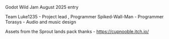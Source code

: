 Godot Wild Jam August 2025 entry

Team 
Luke1235 - Project lead , Programmer
Spiked-Wall-Man - Programmer
Torasys - Audio and music design


Assets from the Sprout lands pack thanks - https://cupnooble.itch.io/

